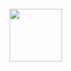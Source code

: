 <p align="center">
  <img src="https://i.postimg.cc/cCnbgCyW/Tumblr-l-919228936639251.gif" alt="" width="95">
</p>





  







  
